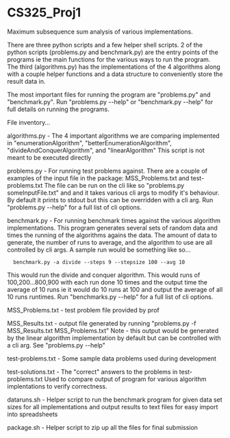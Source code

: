 # CS325_Proj1
Maximum subsequence sum analysis of various implementations.

There are three python scripts and a few helper shell scripts. 2 of the python 
scripts (problems.py and benchmark.py) are the entry points of the programs ie 
the main functions for the various ways to run the program. The third 
(algorithms.py) has the implementations of the 4 algorithms along with a couple
helper functions and a data structure to conveniently store the result data in.

The most important files for running the program are "problems.py" and
"benchmark.py". Run "problems.py --help" or "benchmark.py --help" for full
details on running the programs.

File inventory...

algorithms.py - The 4 important algorithms we are comparing implemented in 
   "enumerationAlgorithm", "betterEnumerationAlgorithm", 
   "divideAndConquerAlgorithm", and "linearAlgorithm"
   This script is not meant to be executed directly

problems.py - For running test problems against. There are a couple of examples
   of the input file in the package: MSS_Problems.txt and test-problems.txt
   The file can be run on the cli like so "problems.py someInputFile.txt" and
   and it takes various cli args to modify it's behaviour. By default it 
   prints to stdout but this can be overridden with a cli arg.
   Run "problems.py --help" for a full list of cli options.

benchmark.py - For running benchmark times against the various algorithm
   implementations. This program generates several sets of random data
   and times the running of the algorithms agains the data. The amount of data
   to generate, the number of runs to average, and the algorithm to use are
   all controlled by cli args. A sample run would be something like so...
      
      benchmark.py -a divide --steps 9 --stepsize 100 --avg 10

   This would run the divide and conquer algorithm. This would runs of
   100,200...800,900 with each run done 10 times and the output time the
   average of 10 runs ie it would do 10 runs at 100 and output the average of
   all 10 runs runtimes.
   Run "benchmarks.py --help" for a full list of cli options.

MSS_Problems.txt - test problem file provided by prof

MSS_Results.txt - output file generated by running
   "problems.py -f MSS_Results.txt MSS_Problems.txt"
   Note - this output would be generated by the linear algorithm implementation
   by default but can be controlled with a cli arg. See "problems.py --help"

test-problems.txt - Some sample data problems used during development

test-solutions.txt - The "correct" answers to the problems in test-problems.txt
   Used to compare output of program for various algorithm implentations to 
   verify correctness.

dataruns.sh - Helper script to run the benchmark program for given data set 
   sizes for all implementations and output results to text files for easy 
   import into spreadsheets

package.sh - Helper script to zip up all the files for final submission
